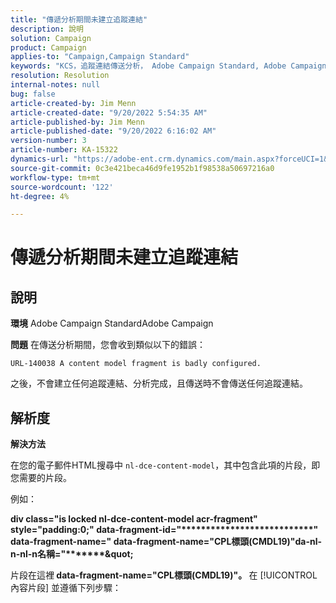 ```yaml
---
title: "傳遞分析期間未建立追蹤連結"
description: 說明
solution: Campaign
product: Campaign
applies-to: "Campaign,Campaign Standard"
keywords: "KCS，追蹤連結傳送分析， Adobe Campaign Standard, Adobe Campaign，錯誤，HTML，片段"
resolution: Resolution
internal-notes: null
bug: false
article-created-by: Jim Menn
article-created-date: "9/20/2022 5:54:35 AM"
article-published-by: Jim Menn
article-published-date: "9/20/2022 6:16:02 AM"
version-number: 3
article-number: KA-15322
dynamics-url: "https://adobe-ent.crm.dynamics.com/main.aspx?forceUCI=1&pagetype=entityrecord&etn=knowledgearticle&id=61d287ae-a838-ed11-9db1-0022480866ad"
source-git-commit: 0c3e421beca46d9fe1952b1f98538a50697216a0
workflow-type: tm+mt
source-wordcount: '122'
ht-degree: 4%

---
```


# 傳遞分析期間未建立追蹤連結

## 說明


<b>環境</b>
Adobe Campaign StandardAdobe Campaign

<b>問題</b>
在傳送分析期間，您會收到類似以下的錯誤：


```
URL-140038 A content model fragment is badly configured.
```


之後，不會建立任何追蹤連結、分析完成，且傳送時不會傳送任何追蹤連結。


## 解析度


<b>解決方法</b>

在您的電子郵件HTML搜尋中 `nl-dce-content-model`，其中包含此項的片段，即您需要的片段。

例如：

<b>div class=&quot;is locked nl-dce-content-model acr-fragment&quot; style=&quot;padding:0;&quot; data-fragment-id=&quot;\*\*\*\*\*\*\*\*\*\*\*\*\*\*\*\*\*\*\*\*\*\*\*\*\*\*\*&quot; data-fragment-name=&quot; data-fragment-name=&quot;CPL標頭(CMDL19)&quot;da-nl-n-nl-n名稱=&quot;\*\*\*\*\*\*\*\&quot;</b>

片段在這裡<b> data-fragment-name=&quot;CPL標頭(CMDL19)&quot;。 </b>在 [!UICONTROL 內容片段] 並遵循下列步驟：

